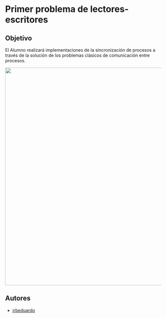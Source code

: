 # Primer problema de lectores-escritores

## Objetivo

El Alumno realizará implementaciones de la sincronización de procesos a través de la solución de los problemas clásicos de comunicación entre procesos.

<p align="center">
  <a href="url"><img src="https://turnoff.us/image/en/thread-sleep-room.png" align="center" height="700"></a>
</p>

## Autores

- [jrbeduardo](https://github.com/jrbeduardo/)
